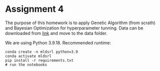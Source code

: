 # Assignment 4

The purpose of this homework is to apply Genetic Algorithm (from scrath) and Bayesian Optimization for hyperparameter tunning. Data can be downloaded from [link](https://nuwildcat-my.sharepoint.com/personal/swl0126_ads_northwestern_edu/_layouts/15/onedrive.aspx?id=%2Fpersonal%2Fswl0126%5Fads%5Fnorthwestern%5Fedu%2FDocuments%2FAssignment4data&ga=1) and move to the data folder.  

We are using Python 3.9.18. Recommended runtime:

```shell
conda create -n mldsrl python=3.9
conda activate mldsrl
pip install -r requirements.txt
# run the notebooks
```